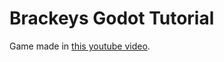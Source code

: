 # Brackeys Godot Tutorial

Game made in [this youtube video](https://www.youtube.com/watch?v=LOhfqjmasi0&list=WL).
